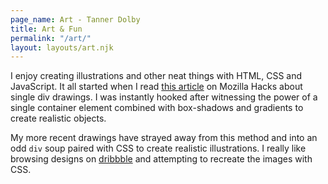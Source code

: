 ```yaml
---
page_name: Art - Tanner Dolby 
title: Art & Fun
permalink: "/art/"
layout: layouts/art.njk
---
```


I enjoy creating illustrations and other neat things with HTML, CSS and JavaScript. It all started when I read [this article](https://hacks.mozilla.org/2014/09/single-div-drawings-with-css/) on Mozilla Hacks about single div drawings. I was instantly hooked after witnessing the power of a single container element combined with box-shadows and gradients to create realistic objects. 

My more recent drawings have strayed away from this method and into an odd `div` soup paired with CSS to create realistic illustrations. I really like browsing designs on [dribbble](https://dribbble.com/) and attempting to recreate the images with CSS.